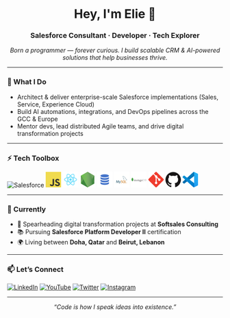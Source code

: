 <h1 align="center">Hey, I'm Elie 👋</h1>
<h3 align="center">Salesforce Consultant · Developer · Tech Explorer</h3>

<p align="center">
  <em>Born a programmer — forever curious.  
  I build scalable CRM & AI-powered solutions that help businesses thrive.</em>
</p>

---

### 🧠 What I Do
- Architect & deliver enterprise-scale Salesforce implementations (Sales, Service, Experience Cloud)
- Build AI automations, integrations, and DevOps pipelines across the GCC & Europe
- Mentor devs, lead distributed Agile teams, and drive digital transformation projects

---

### ⚡ Tech Toolbox
<p>
  <img src="https://upload.wikimedia.org/wikipedia/commons/f/f9/Salesforce.com_logo.svg" width="36" title="Salesforce"/>
  <img src="https://raw.githubusercontent.com/github/explore/main/topics/javascript/javascript.png" width="36" title="JavaScript"/>
  <img src="https://raw.githubusercontent.com/github/explore/main/topics/react/react.png" width="36" title="React"/>
  <img src="https://raw.githubusercontent.com/github/explore/main/topics/nodejs/nodejs.png" width="36" title="Node.js"/>
  <img src="https://raw.githubusercontent.com/github/explore/main/topics/sql/sql.png" width="36" title="SQL"/>
  <img src="https://raw.githubusercontent.com/github/explore/main/topics/mysql/mysql.png" width="36" title="MySQL"/>
  <img src="https://raw.githubusercontent.com/github/explore/main/topics/mongodb/mongodb.png" width="36" title="MongoDB"/>
  <img src="https://raw.githubusercontent.com/github/explore/main/topics/git/git.png" width="36" title="Git"/>
  <img src="https://raw.githubusercontent.com/github/explore/main/topics/github/github.png" width="36" title="GitHub"/>
  <img src="https://raw.githubusercontent.com/github/explore/main/topics/visual-studio-code/visual-studio-code.png" width="36" title="VS Code"/>
</p>

---

### 📌 Currently
- 🚀 Spearheading digital transformation projects at **Softsales Consulting**
- 📚 Pursuing **Salesforce Platform Developer II** certification
- 🌍 Living between **Doha, Qatar** and **Beirut, Lebanon**

---

### 📫 Let’s Connect
  [![LinkedIn](https://img.shields.io/badge/LinkedIn-%230A66C2.svg?logo=linkedin&logoColor=white)](https://linkedin.com/in/eliemirza)
  [![YouTube](https://img.shields.io/badge/YouTube-%23FF0000.svg?logo=youtube&logoColor=white)](https://youtube.com/c/thecouplecrib)
  [![Twitter](https://img.shields.io/badge/Twitter-%231DA1F2.svg?logo=twitter&logoColor=white)](https://twitter.com/eliemirza)
  [![Instagram](https://img.shields.io/badge/Instagram-%23E4405F.svg?logo=instagram&logoColor=white)](https://instagram.com/eliemirza)

---

<p align="center">
  <i>“Code is how I speak ideas into existence.”</i>
</p>
